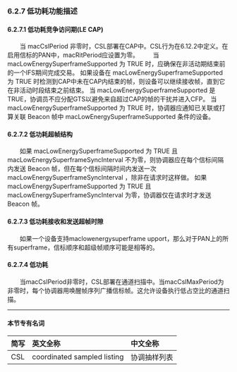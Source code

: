 ### 6.2.7 低功耗功能描述
#### 6.2.7.1 低功耗竞争访问期(LE CAP)
　　当 macCslPeriod 非零时，CSL部署在CAP中。CSL行为在6.12.2中定义。在启用信标的PAN中，macRitPeriod应设置为零。
　　当 macLowEnergySuperframeSupported 为 TRUE 时，应确保在非活动期结束前的一个IFS期间完成交易。 如果设备在 macLowEnergySuperframeSupported 为 TRUE 时检测到CAP中未在CAP内结束的帧，则设备可以继续接收帧，直到它在非活动时段结束之前结束。 当 macLowEnergySuperframeSupported 是TRUE，协调员不应分配GTS以避免来自超过CAP的帧的干扰并进入CFP。 当  macLowEnergySuperframeSupported 为 TRUE 时，协调器应通知已关联或打算关联 Beacon 帧中  macLowEnergySuperframeSupported 条件的设备。

#### 6.2.7.2 低功耗超帧结构
　　如果 macLowEnergySuperframeSupported 为 TRUE 且 macLowEnergySuperframeSyncInterval 不为零，则协调器应在每个信标间隔内发送 Beacon 帧，但在每个信标间隔时间内发送一次 macLowEnergySuperframeSyncInterval ，除非在请求时这样做。 如果
macLowEnergySuperframeSupported 为 TRUE 且 macLowEnergySuperframeSyncInterval 为零，协调器仅在请求时才发送 Beacon 帧。

#### 6.2.7.3 低功耗接收和发送超帧时隙
　　如果一个设备支持maclowenergysuperframe upport，那么对于PAN上的所有superframe，信标顺序和超级帧顺序可能是相等的。


#### 6.2.7.4 低功耗
　　当macCslPeriod非零时，CSL部署在通道扫描中。当macCslMaxPeriod为非零时，每个协调器用唤醒帧序列广播信标帧。这允许设备执行低占空比的通道扫描。

---
#### 本节专有名词
| 简写 | 英文全称 | 中文全称 |
| :--- | :--- | :--- |
| CSL | coordinated sampled listing | 协调抽样列表 |








